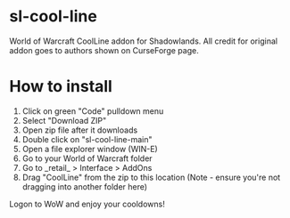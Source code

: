 # sl-cool-line
World of Warcraft CoolLine addon for Shadowlands.  All credit for original addon goes to authors shown on CurseForge page.

# How to install
1. Click on green "Code" pulldown menu
2. Select "Download ZIP"
3. Open zip file after it downloads
4. Double click on "sl-cool-line-main"
5. Open a file explorer window (WIN-E)
6. Go to your World of Warcraft folder
7. Go to \_retail\_ > Interface > AddOns
8. Drag "CoolLine" from the zip to this location (Note - ensure you're not dragging into another folder here)

Logon to WoW and enjoy your cooldowns!
